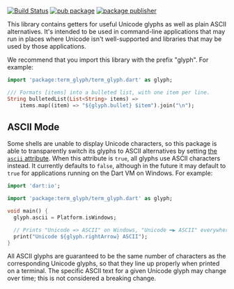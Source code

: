 [![Build Status](https://github.com/dart-lang/tools/actions/workflows/term_glyph.yaml/badge.svg)](https://github.com/dart-lang/tools/actions/workflows/term_glyph.yaml)
[![pub package](https://img.shields.io/pub/v/term_glyph.svg)](https://pub.dev/packages/term_glyph)
[![package publisher](https://img.shields.io/pub/publisher/term_glyph.svg)](https://pub.dev/packages/term_glyph/publisher)

This library contains getters for useful Unicode glyphs as well as plain ASCII
alternatives. It's intended to be used in command-line applications that may run
in places where Unicode isn't well-supported and libraries that may be used by
those applications.

We recommend that you import this library with the prefix "glyph". For example:

```dart
import 'package:term_glyph/term_glyph.dart' as glyph;

/// Formats [items] into a bulleted list, with one item per line.
String bulletedList(List<String> items) =>
    items.map((item) => "${glyph.bullet} $item").join("\n");
```

## ASCII Mode

Some shells are unable to display Unicode characters, so this package is able to
transparently switch its glyphs to ASCII alternatives by setting [the `ascii`
attribute][ascii]. When this attribute is `true`, all glyphs use ASCII
characters instead. It currently defaults to `false`, although in the future it
may default to `true` for applications running on the Dart VM on Windows. For
example:

[ascii]: https://pub.dev/documentation/term_glyph/latest/term_glyph/ascii.html

```dart
import 'dart:io';

import 'package:term_glyph/term_glyph.dart' as glyph;

void main() {
  glyph.ascii = Platform.isWindows;

  // Prints "Unicode => ASCII" on Windows, "Unicode ━▶ ASCII" everywhere else.
  print("Unicode ${glyph.rightArrow} ASCII");
}
```

All ASCII glyphs are guaranteed to be the same number of characters as the
corresponding Unicode glyphs, so that they line up properly when printed on a
terminal. The specific ASCII text for a given Unicode glyph may change over
time; this is not considered a breaking change.

